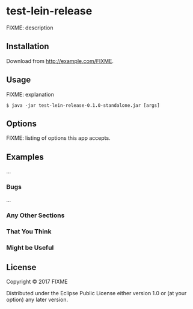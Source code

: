 # test-lein-release

FIXME: description

## Installation

Download from http://example.com/FIXME.

## Usage

FIXME: explanation

    $ java -jar test-lein-release-0.1.0-standalone.jar [args]

## Options

FIXME: listing of options this app accepts.

## Examples

...

### Bugs

...

### Any Other Sections
### That You Think
### Might be Useful

## License

Copyright © 2017 FIXME

Distributed under the Eclipse Public License either version 1.0 or (at
your option) any later version.
